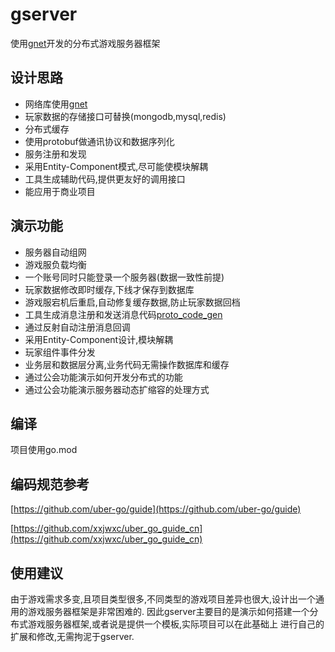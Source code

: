 # gserver
使用[gnet](https://github.com/fish-tennis/gnet)开发的分布式游戏服务器框架

## 设计思路
- 网络库使用[gnet](https://github.com/fish-tennis/gnet)
- 玩家数据的存储接口可替换(mongodb,mysql,redis)
- 分布式缓存
- 使用protobuf做通讯协议和数据序列化
- 服务注册和发现
- 采用Entity-Component模式,尽可能使模块解耦
- 工具生成辅助代码,提供更友好的调用接口
- 能应用于商业项目

## 演示功能
- 服务器自动组网
- 游戏服负载均衡
- 一个账号同时只能登录一个服务器(数据一致性前提)
- 玩家数据修改即时缓存,下线才保存到数据库
- 游戏服宕机后重启,自动修复缓存数据,防止玩家数据回档
- 工具生成消息注册和发送消息代码[proto_code_gen](https://github.com/fish-tennis/proto_code_gen)
- 通过反射自动注册消息回调
- 采用Entity-Component设计,模块解耦
- 玩家组件事件分发
- 业务层和数据层分离,业务代码无需操作数据库和缓存
- 通过公会功能演示如何开发分布式的功能
- 通过公会功能演示服务器动态扩缩容的处理方式

## 编译
项目使用go.mod

## 编码规范参考
[https://github.com/uber-go/guide](https://github.com/uber-go/guide)

[https://github.com/xxjwxc/uber_go_guide_cn](https://github.com/xxjwxc/uber_go_guide_cn)

## 使用建议
由于游戏需求多变,且项目类型很多,不同类型的游戏项目差异也很大,设计出一个通用的游戏服务器框架是非常困难的.
因此gserver主要目的是演示如何搭建一个分布式游戏服务器框架,或者说是提供一个模板,实际项目可以在此基础上
进行自己的扩展和修改,无需拘泥于gserver.